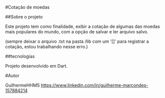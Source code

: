 #Cotação de moedas

##Sobre o projeto

Este projeto tem como finalidade, exibir a cotação de algumas das moedas mais populares do mundo, com a opção de salvar e ler  arquivo salvo.


(sempre deixar o arquivo .txt na pasta /lib com um '[]' para registrar a cotação, estou trabalhando nesse erro.)


##tecnologias

Projeto desenvolvido em Dart.

#Autor

GuilhermeHHMS
https://www.linkedin.com/in/guilherme-marcondes-157884214
